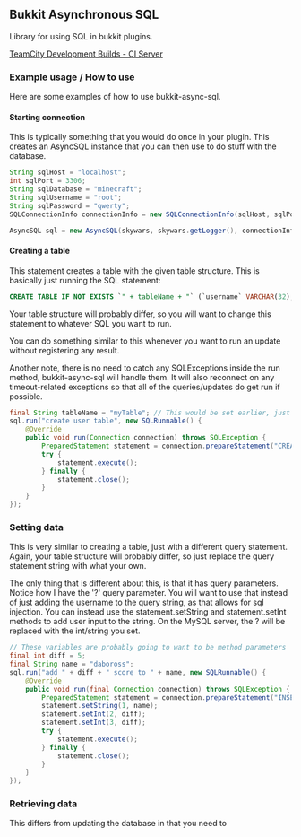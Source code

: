 Bukkit Asynchronous SQL
-----------------------

Library for using SQL in bukkit plugins.

[TeamCity Development Builds - CI Server](http://ci.dabo.guru/p/BukkitAsyncSql)

### Example usage / How to use

Here are some examples of how to use bukkit-async-sql.

#### Starting connection

This is typically something that you would do once in your plugin. This creates an AsyncSQL instance that you can then use to do stuff with the database.

```java
String sqlHost = "localhost";
int sqlPort = 3306;
String sqlDatabase = "minecraft";
String sqlUsername = "root";
String sqlPassword = "qwerty";
SQLConnectionInfo connectionInfo = new SQLConnectionInfo(sqlHost, sqlPort, sqlDatabase, sqlUsername, sqlPassword);

AsyncSQL sql = new AsyncSQL(skywars, skywars.getLogger(), connectionInfo); // Typically this would set an instance variable.
```

#### Creating a table
This statement creates a table with the given table structure. This is basically just running the SQL statement:
```sql
CREATE TABLE IF NOT EXISTS `" + tableName + "` (`username` VARCHAR(32), `user_score` INT, PRIMARY KEY (`username`));
```
Your table structure will probably differ, so you will want to change this statement to whatever SQL you want to run.

You can do something similar to this whenever you want to run an update without registering any result.

Another note, there is no need to catch any SQLExceptions inside the run method, bukkit-async-sql will handle them. It will also reconnect on any timeout-related exceptions so that all of the queries/updates do get run if possible.
```java
final String tableName = "myTable"; // This would be set earlier, just declaring it here for example
sql.run("create user table", new SQLRunnable() {
    @Override
    public void run(Connection connection) throws SQLException {
        PreparedStatement statement = connection.prepareStatement("CREATE TABLE IF NOT EXISTS `" + tableName + "` (`username` VARCHAR(32), `user_score` INT, PRIMARY KEY (`username`));");
        try {
            statement.execute();
        } finally {
            statement.close();
        }
    }
});
```

### Setting data
This is very similar to creating a table, just with a different query statement. Again, your table structure will probably differ, so just replace the query statement string with what your own.

The only thing that is different about this, is that it has query parameters. Notice how I have the '?' query parameter. You will want to use that instead of just adding the username to the query string, as that allows for sql injection. You can instead use the statement.setString and statement.setInt methods to add user input to the string. On the MySQL server, the ? will be replaced with the int/string you set.

```java
// These variables are probably going to want to be method parameters
final int diff = 5;
final String name = "daboross";
sql.run("add " + diff + " score to " + name, new SQLRunnable() {
    @Override
    public void run(final Connection connection) throws SQLException {
        PreparedStatement statement = connection.prepareStatement("INSERT INTO `" + tableName + "` (username, user_score) VALUES (?, ?) ON DUPLICATE KEY UPDATE `user_score` = `user_score` + ?;");
        statement.setString(1, name);
        statement.setInt(2, diff);
        statement.setInt(3, diff);
        try {
            statement.execute();
        } finally {
            statement.close();
        }
    }
});
```

### Retrieving data
This differs from updating the database in that you need to 
